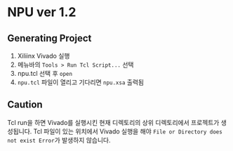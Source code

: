 # NPU ver 1.2


## Generating Project
1. Xiliinx Vivado 실행
2. 메뉴바의 `Tools > Run Tcl Script...` 선택
3. npu.tcl 선택 후 `open`
4. `npu.tcl` 파일이 열리고 기다리면 `npu.xsa` 출력됨

## Caution
Tcl run을 하면 Vivado를 실행시킨 현재 디렉토리의 상위 디렉토리에서 프로젝트가 생성됩니다.
Tcl 파일이 있는 위치에서 Vivado 실행을 해야 `File or Directory does not exist Error`가 발생하지 않습니다.